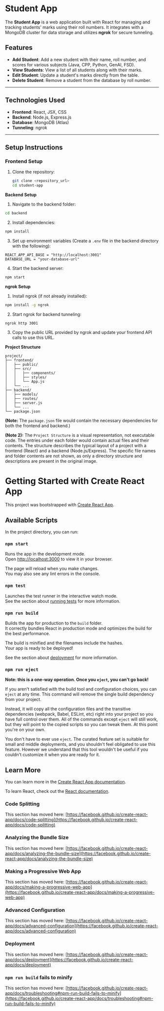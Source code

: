 # **Student App**

The **Student App** is a web application built with React for managing and tracking students' marks using their roll numbers. It integrates with a MongoDB cluster for data storage and utilizes **ngrok** for secure tunneling.

## **Features**

- **Add Student**: Add a new student with their name, roll number, and scores for various subjects (Java, CPP, Python, GenAI, FSD).
- **View Students**: View a list of all students along with their marks.
- **Edit Student**: Update a student's marks directly from the table.
- **Delete Student**: Remove a student from the database by roll number.

---

## **Technologies Used**

- **Frontend**: React, JSX, CSS
- **Backend**: Node.js, Express.js
- **Database**: MongoDB (Atlas)
- **Tunneling**: ngrok

---

## **Setup Instructions**

### **Frontend Setup**

1. Clone the repository:
   ```bash
   git clone <repository_url>
   cd student-app

**Backend Setup**

1. Navigate to the backend folder:
  ```bash
  cd backend
  ```

2. Install dependencies:
  ```bash
  npm install
  ```

3. Set up environment variables (Create a `.env` file in the backend directory with the following):
  ```
  REACT_APP_API_BASE = "http://localhost:3001"  
  DATABASE_URL = "your-database-url"
  ```

4. Start the backend server:
  ```bash
  npm start
  ```

**ngrok Setup**

1. Install ngrok (if not already installed):
  ```bash
  npm install -g ngrok
  ```

2. Start ngrok for backend tunneling:
  ```bash
  ngrok http 3001
  ```

3. Copy the public URL provided by ngrok and update your frontend API calls to use this URL.


**Project Structure**

```
project/
├── frontend/
│   ├── public/
│   ├── src/
│   │   ├── components/
│   │   ├── styles/
│   │   └── App.js
│   └── ...
├── backend/
│   ├── models/
│   ├── routes/
│   ├── server.js
│   └── ...
└── package.json
```

**(Note:** The `package.json` file would contain the necessary dependencies for both the frontend and backend.)

**(Note 2):**  The `Project Structure` is a visual representation, not executable code. The entries under each folder would contain actual files and their contents. The structure describes the typical layout of a project with a frontend (React) and a backend (Node.js/Express). The specific file names and folder contents are not shown, as only a directory structure and descriptions are present in the original image.
# Getting Started with Create React App

This project was bootstrapped with [Create React App](https://github.com/facebook/create-react-app).

## Available Scripts

In the project directory, you can run:

### `npm start`

Runs the app in the development mode.\
Open [http://localhost:3000](http://localhost:3000) to view it in your browser.

The page will reload when you make changes.\
You may also see any lint errors in the console.

### `npm test`

Launches the test runner in the interactive watch mode.\
See the section about [running tests](https://facebook.github.io/create-react-app/docs/running-tests) for more information.

### `npm run build`

Builds the app for production to the `build` folder.\
It correctly bundles React in production mode and optimizes the build for the best performance.

The build is minified and the filenames include the hashes.\
Your app is ready to be deployed!

See the section about [deployment](https://facebook.github.io/create-react-app/docs/deployment) for more information.

### `npm run eject`

**Note: this is a one-way operation. Once you `eject`, you can't go back!**

If you aren't satisfied with the build tool and configuration choices, you can `eject` at any time. This command will remove the single build dependency from your project.

Instead, it will copy all the configuration files and the transitive dependencies (webpack, Babel, ESLint, etc) right into your project so you have full control over them. All of the commands except `eject` will still work, but they will point to the copied scripts so you can tweak them. At this point you're on your own.

You don't have to ever use `eject`. The curated feature set is suitable for small and middle deployments, and you shouldn't feel obligated to use this feature. However we understand that this tool wouldn't be useful if you couldn't customize it when you are ready for it.

## Learn More

You can learn more in the [Create React App documentation](https://facebook.github.io/create-react-app/docs/getting-started).

To learn React, check out the [React documentation](https://reactjs.org/).

### Code Splitting

This section has moved here: [https://facebook.github.io/create-react-app/docs/code-splitting](https://facebook.github.io/create-react-app/docs/code-splitting)

### Analyzing the Bundle Size

This section has moved here: [https://facebook.github.io/create-react-app/docs/analyzing-the-bundle-size](https://facebook.github.io/create-react-app/docs/analyzing-the-bundle-size)

### Making a Progressive Web App

This section has moved here: [https://facebook.github.io/create-react-app/docs/making-a-progressive-web-app](https://facebook.github.io/create-react-app/docs/making-a-progressive-web-app)

### Advanced Configuration

This section has moved here: [https://facebook.github.io/create-react-app/docs/advanced-configuration](https://facebook.github.io/create-react-app/docs/advanced-configuration)

### Deployment

This section has moved here: [https://facebook.github.io/create-react-app/docs/deployment](https://facebook.github.io/create-react-app/docs/deployment)

### `npm run build` fails to minify

This section has moved here: [https://facebook.github.io/create-react-app/docs/troubleshooting#npm-run-build-fails-to-minify](https://facebook.github.io/create-react-app/docs/troubleshooting#npm-run-build-fails-to-minify)
